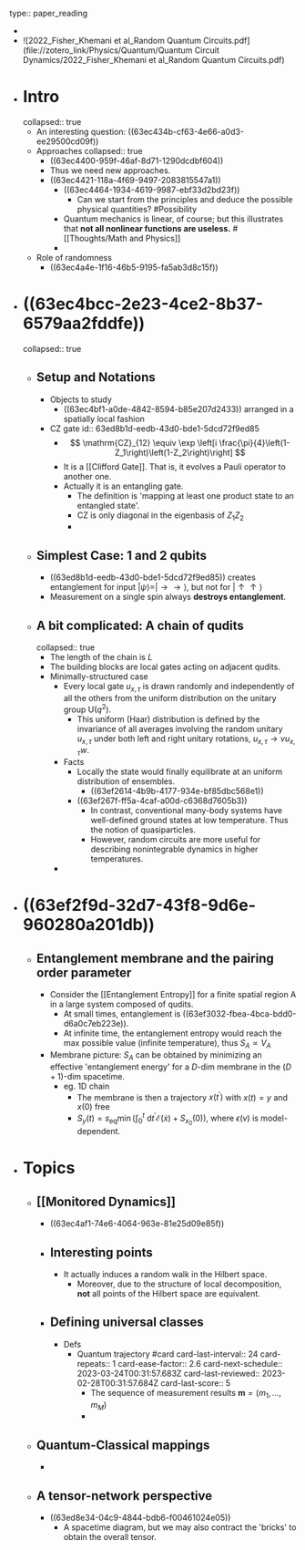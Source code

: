 type:: paper_reading

-
- ![2022_Fisher_Khemani et al_Random Quantum Circuits.pdf](file://zotero_link/Physics/Quantum/Quantum Circuit Dynamics/2022_Fisher_Khemani et al_Random Quantum Circuits.pdf)
- # Intro
  collapsed:: true
	- An interesting question: ((63ec434b-cf63-4e66-a0d3-ee29500cd09f))
	- Approaches
	  collapsed:: true
		- ((63ec4400-959f-46af-8d71-1290dcdbf604))
		- Thus we need new approaches.
		- ((63ec4421-118a-4f69-9497-2083815547a1))
			- ((63ec4464-1934-4619-9987-ebf33d2bd23f))
				- Can we start from the principles and deduce the possible physical quantities? #Possibility
			- Quantum mechanics is linear, of course; but this illustrates that **not all nonlinear functions are useless.** #[[Thoughts/Math and Physics]]
			-
	- Role of randomness
		- ((63ec4a4e-1f16-46b5-9195-fa5ab3d8c15f))
- # ((63ec4bcc-2e23-4ce2-8b37-6579aa2fddfe))
  collapsed:: true
	- ## Setup and Notations
		- Objects to study
			- ((63ec4bf1-a0de-4842-8594-b85e207d2433)) arranged in a spatially local fashion
		- CZ gate
		  id:: 63ed8b1d-eedb-43d0-bde1-5dcd72f9ed85
			- $$
			  \mathrm{CZ}_{12} \equiv \exp \left[i \frac{\pi}{4}\left(1-Z_1\right)\left(1-Z_2\right)\right]
			  $$
			- It is a [[Clifford Gate]]. That is, it evolves a Pauli operator to another one.
			- Actually it is an entangling gate.
				- The definition is 'mapping at least one product state to an entangled state'.
				- CZ is only diagonal in the eigenbasis of $Z_1Z_2$
				-
	- ## Simplest Case: 1 and 2 qubits
		- ((63ed8b1d-eedb-43d0-bde1-5dcd72f9ed85)) creates entanglement for input $|\psi\rangle=|\rightarrow \rightarrow\rangle$, but not for $|\uparrow \uparrow\rangle$
		- Measurement on a single spin always **destroys entanglement**.
	- ## A bit complicated: A chain of qudits
	  collapsed:: true
		- The length of the chain is $L$
		- The building blocks are local gates acting on adjacent qudits.
		- Minimally-structured case
			- Every local gate $u_{x, \tau}$ is drawn randomly and independently of all the others from the uniform distribution on the unitary group $\mathrm{U}\left(q^2\right)$.
				- This uniform (Haar) distribution is defined by the invariance of all averages involving the random unitary $u_{x, \tau}$ under both left and right unitary rotations, $u_{x, \tau} \rightarrow v u_{x, \tau} w$.
			- Facts
				- Locally the state would finally equilibrate at an uniform distribution of ensembles.
					- ((63ef2614-4b9b-4177-934e-bf85dbc568e1))
				- ((63ef267f-ff5a-4caf-a00d-c6368d7605b3))
					- In contrast, conventional many-body systems have well-defined ground states at low temperature. Thus the notion of quasiparticles.
					- However, random circuits are more useful for describing nonintegrable dynamics in higher temperatures.
			-
- # ((63ef2f9d-32d7-43f8-9d6e-960280a201db))
	- ## Entanglement membrane and the pairing order parameter
		- Consider the [[Entanglement Entropy]] for a finite spatial region A in a large system composed of qudits.
			- At small times, entanglement is ((63ef3032-fbea-4bca-bdd0-d6a0c7eb223e)).
			- At infinite time, the entanglement entropy would reach the max possible value (infinite temperature), thus $S_A \propto V_A$
		- Membrane picture: $S_A$ can be obtained by minimizing an effective 'entanglement energy' for a $D$-dim membrane in the $(D+1)$-dim spacetime.
			- eg. 1D chain
				- The membrane is then a trajectory $x({t^{\prime}})$ with $x(t)=y$ and $x(0)$ free
				- $S_y(t)=s_{\mathrm{eq}} \min \left(\int_0^t \mathrm{~d} t^{\prime} \mathcal{E}(\dot{x})+S_{x_0}(0)\right)$, where $\epsilon(v)$ is model-dependent.
- # Topics
	- ## [[Monitored Dynamics]]
		- ((63ec4af1-74e6-4064-963e-81e25d09e85f))
		- ## Interesting points
			- It actually induces a random walk in the Hilbert space.
				- Moreover, due to the structure of local decomposition, **not** all points of the Hilbert space are equivalent.
		- ## Defining universal classes
			- Defs
				- Quantum trajectory #card
				  card-last-interval:: 24
				  card-repeats:: 1
				  card-ease-factor:: 2.6
				  card-next-schedule:: 2023-03-24T00:31:57.683Z
				  card-last-reviewed:: 2023-02-28T00:31:57.684Z
				  card-last-score:: 5
					- The sequence of measurement results $\mathbf{m}=\left(m_1, \ldots, m_M\right)$
					-
	- ## Quantum-Classical mappings
		-
	- ## A tensor-network perspective
		- ((63ed8e34-04c9-4844-bdb6-f00461024e05))
			- A spacetime diagram, but we may also contract the 'bricks' to obtain the overall tensor.